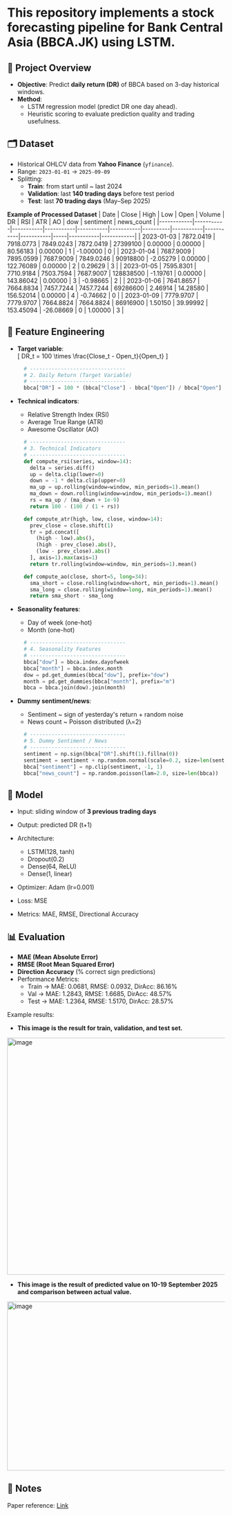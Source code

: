 # This repository implements a stock forecasting pipeline for **Bank Central Asia (BBCA.JK)** using **LSTM**.

## 🚀 Project Overview
- **Objective**: Predict **daily return (DR)** of BBCA based on 3-day historical windows.
- **Method**:
  - LSTM regression model (predict DR one day ahead).
  - Heuristic scoring to evaluate prediction quality and trading usefulness.

## 🗂️ Dataset
- Historical OHLCV data from **Yahoo Finance** (`yfinance`).
- Range: `2023-01-01` → `2025-09-09`
- Splitting:
  - **Train**: from start until ~ last 2024
  - **Validation**: last **140 trading days** before test period
  - **Test**: last **70 trading days** (May–Sep 2025)

**Example of Processed Dataset**
| Date       |   Close   |    High   |    Low    |    Open   |  Volume   |    DR    |    RSI    |    ATR    |    AO     | dow | sentiment | news_count |
|------------|-----------|-----------|-----------|-----------|-----------|----------|-----------|-----------|-----------|-----|-----------|------------|
| 2023-01-03 | 7872.0419 | 7918.0773 | 7849.0243 | 7872.0419 |  27399100 |  0.00000 |   0.00000 |  80.56183 |   0.00000 |   1 |  -1.00000 |          0 |
| 2023-01-04 | 7687.9009 | 7895.0599 | 7687.9009 | 7849.0246 |  90918800 | -2.05279 |   0.00000 | 122.76089 |   0.00000 |   2 |   0.29629 |          3 |
| 2023-01-05 | 7595.8301 | 7710.9184 | 7503.7594 | 7687.9007 | 128838500 | -1.19761 |   0.00000 | 143.86042 |   0.00000 |   3 |  -0.98665 |          2 |
| 2023-01-06 | 7641.8657 | 7664.8834 | 7457.7244 | 7457.7244 |  69286600 |  2.46914 |  14.28580 | 156.52014 |   0.00000 |   4 |  -0.74662 |          0 |
| 2023-01-09 | 7779.9707 | 7779.9707 | 7664.8824 | 7664.8824 |  86916900 |  1.50150 |  39.99992 | 153.45094 | -26.08669 |   0 |   1.00000 |          3 |

## 🧮 Feature Engineering
- **Target variable**:  
  \[
  DR_t = 100 \times \frac{Close_t - Open_t}{Open_t}
  \]
  ```python
    # -------------------------------
    # 2. Daily Return (Target Variable)
    # -------------------------------
    bbca["DR"] = 100 * (bbca["Close"] - bbca["Open"]) / bbca["Open"]
  ```

- **Technical indicators**:
  - Relative Strength Index (RSI)
  - Average True Range (ATR)
  - Awesome Oscillator (AO)
  ```python
    # -------------------------------
    # 3. Technical Indicators
    # -------------------------------
    def compute_rsi(series, window=14):
      delta = series.diff()
      up = delta.clip(lower=0)
      down = -1 * delta.clip(upper=0)
      ma_up = up.rolling(window=window, min_periods=1).mean()
      ma_down = down.rolling(window=window, min_periods=1).mean()
      rs = ma_up / (ma_down + 1e-9)
      return 100 - (100 / (1 + rs))

    def compute_atr(high, low, close, window=14):
      prev_close = close.shift(1)
      tr = pd.concat([
        (high - low).abs(),
        (high - prev_close).abs(),
        (low - prev_close).abs()
      ], axis=1).max(axis=1)
      return tr.rolling(window=window, min_periods=1).mean()

    def compute_ao(close, short=5, long=34):
      sma_short = close.rolling(window=short, min_periods=1).mean()
      sma_long = close.rolling(window=long, min_periods=1).mean()
      return sma_short - sma_long
  ```

- **Seasonality features**:
  - Day of week (one-hot)
  - Month (one-hot)
  ```python
    # -------------------------------
    # 4. Seasonality Features
    # -------------------------------
    bbca["dow"] = bbca.index.dayofweek
    bbca["month"] = bbca.index.month
    dow = pd.get_dummies(bbca["dow"], prefix="dow")
    month = pd.get_dummies(bbca["month"], prefix="m")
    bbca = bbca.join(dow).join(month)
  ```

- **Dummy sentiment/news**:
  - Sentiment ~ sign of yesterday's return + random noise
  - News count ~ Poisson distributed (λ=2)
  ```python
    # -------------------------------
    # 5. Dummy Sentiment / News
    # -------------------------------
    sentiment = np.sign(bbca["DR"].shift(1).fillna(0))
    sentiment = sentiment + np.random.normal(scale=0.2, size=len(sentiment))
    bbca["sentiment"] = np.clip(sentiment, -1, 1)
    bbca["news_count"] = np.random.poisson(lam=2.0, size=len(bbca))
  ```

## 🧠 Model
- Input: sliding window of **3 previous trading days**
- Output: predicted DR (t+1)
- Architecture:
  - LSTM(128, tanh)
  - Dropout(0.2)
  - Dense(64, ReLU)
  - Dense(1, linear)

- Optimizer: Adam (lr=0.001)  
- Loss: MSE  
- Metrics: MAE, RMSE, Directional Accuracy

## 📊 Evaluation
- **MAE (Mean Absolute Error)**
- **RMSE (Root Mean Squared Error)**
- **Direction Accuracy** (% correct sign predictions)
- Performance Metrics:
    - Train -> MAE: 0.0681, RMSE: 0.0932, DirAcc: 86.16%
    - Val   -> MAE: 1.2843, RMSE: 1.6685, DirAcc: 48.57%
    - Test  -> MAE: 1.2364, RMSE: 1.5170, DirAcc: 28.57%

Example results:
- **This image is the result for train, validation, and test set.**
<img width="1154" height="547" alt="image" src="https://github.com/user-attachments/assets/d7a636c7-4389-4f23-a637-ae009249f720" />

- **This image is the result of predicted value on 10-19 September 2025 and comparison between actual value.**

<img width="590" height="390" alt="image" src="https://github.com/user-attachments/assets/d104f49b-896b-426d-936a-99f5142342e2" />

## 📝 Notes
Paper reference: [Link](https://www.sciencedirect.com/science/article/pii/S0957417424021663)
